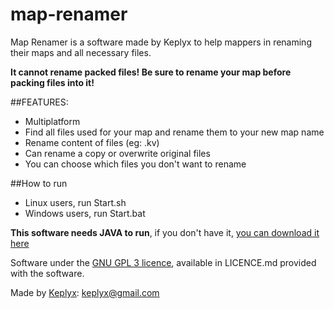 # map-renamer
Map Renamer is a software made by Keplyx to help mappers in renaming their maps and all necessary files.

**It cannot rename packed files! Be sure to rename your map before packing files into it!**



##FEATURES:

- Multiplatform
- Find all files used for your map and rename them to your new map name
- Rename content of files (eg: .kv)
- Can rename a copy or overwrite original files
- You can choose which files you don't want to rename


##How to run

- Linux users, run Start.sh
- Windows users, run Start.bat

**This software needs JAVA to run**, if you don't have it, [you can download it here](https://www.java.com/download)


Software under the [GNU GPL 3 licence](https://www.gnu.org/licenses/gpl.html), available in LICENCE.md provided with the software.

Made by [Keplyx](http://steamcommunity.com/id/Keplyx/): keplyx@gmail.com
